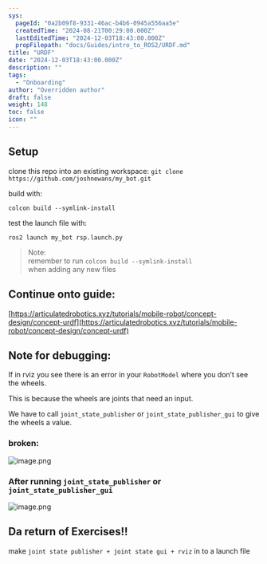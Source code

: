 ```yaml
---
sys:
  pageId: "0a2b09f8-9331-46ac-b4b6-0945a556aa5e"
  createdTime: "2024-08-21T00:29:00.000Z"
  lastEditedTime: "2024-12-03T18:43:00.000Z"
  propFilepath: "docs/Guides/intro_to_ROS2/URDF.md"
title: "URDF"
date: "2024-12-03T18:43:00.000Z"
description: ""
tags:
  - "Onboarding"
author: "Overridden author"
draft: false
weight: 148
toc: false
icon: ""
---
```


## Setup

clone this repo into an existing workspace:
`git clone https://github.com/joshnewans/my_bot.git`

build with:

`colcon build --symlink-install`

test the launch file with:

`ros2 launch my_bot rsp.launch.py`

> Note:  
> remember to run `colcon build --symlink-install`  
> when adding any new files

## Continue onto guide:

[https://articulatedrobotics.xyz/tutorials/mobile-robot/concept-design/concept-urdf](https://articulatedrobotics.xyz/tutorials/mobile-robot/concept-design/concept-urdf)

## Note for debugging:

If in rviz you see there is an error in your `RobotModel` where you don’t see the wheels.

This is because the wheels are joints that need an input. 

We have to call `joint_state_publisher` or `joint_state_publisher_gui` to give the wheels a value.

### broken:

![image.png](https://prod-files-secure.s3.us-west-2.amazonaws.com/d518164a-d88e-44d1-a4ee-3adb3bd8bce0/96a1d089-1f17-4dbf-8563-f2aef56a4d37/image.png?X-Amz-Algorithm=AWS4-HMAC-SHA256&X-Amz-Content-Sha256=UNSIGNED-PAYLOAD&X-Amz-Credential=ASIAZI2LB466URYY4EUD%2F20250308%2Fus-west-2%2Fs3%2Faws4_request&X-Amz-Date=20250308T230142Z&X-Amz-Expires=3600&X-Amz-Security-Token=IQoJb3JpZ2luX2VjEB4aCXVzLXdlc3QtMiJGMEQCIAnAKRAVFZBhVZE755Occ3KgU%2BzGQADA4cij2225XvTcAiAnQB6IaKqZ2lBiqO3jU3P%2BESCxovXnM6jqTBZPjNXLsir%2FAwhnEAAaDDYzNzQyMzE4MzgwNSIMAXzILxEeem8%2FPibNKtwD8Wgc6GoGG1%2B11f%2BPG%2B1wBD%2BYW634ZmZqvuxjkBzdXkluxmjNq8qyNTS%2F3WeM%2FIH0N7y9pai5sN5SUIwyQP07o2Tlfm7JOa1RMGiKZQoqf5MRhs5gNKF82XeO6irZORw5hUaV9rU5T4RsFGkaKxGbHpRZzSke9%2BzWiJh%2F7LGnCKSls4poilJv8TrESXzJNDsxhC17U%2FlrOnLdQGZ6vfhViAEzbC5htPVlTNSKvWWW9GRendB4OQQpJT%2FdpK4wFcCpS3i8UKb6JbLoVdTjYRDovp2C20zKrHMDxvllaLUtwGidvZb6LjrBpwx%2F%2B7w3ZaP%2Frb8V323gluPAJvKVncbLq0jqUq0KnS3U%2Fe0kU51uP2%2BsmhcnXGEdE%2FHNQVWzVOmzigOXEjEQcUW6zIhsAaAUf4Krqnecvx8LFk%2BWTGXp1wM2dgdOz8CGUe%2FulpRlsDmoQAbMM%2Bb0UZnNyyd1ZmB7dJ%2FqgOR%2FJoD4wckYtkOhNq1tb9ViTHtzpjrL4Ux08QGwuyo6nTl555%2BQ%2BQi6YspcIKkYuSOY7mrsOOQgdJxAnKzXVhHEAz3b5LworqkT%2BbWIw5Jgs9DBeNP%2BR0WTN3qufCZ9MTbrTE%2Fzrtlwj55DSb8yw8JXIKkKUFektdkw0vKyvgY6pgGM9JM2Wqkbz43FVF14%2FZdSRcfgM6tLRRn%2BtsbW9FlytB%2FkZv88f3qB%2BG6ROrPx8ZKNVLElld1TL5vOhB8Uu6XrWCEaYJ8HBESENqjs%2FN0QrxE3313ImGuxdDVdZFqHIkqOOvYkVmNZj541zkH8DArQeneFZJPg3fRM75MMmkmRNvanvkyURHeVTEDN2R96wapP01UG9RpBsXDuZSKx0Ee4sro0cZ2H&X-Amz-Signature=94115acbab73294503b2c51a4b63f75d59ce4fa2a3c51cdc2a4600c7f6b6856f&X-Amz-SignedHeaders=host&x-id=GetObject)

### After running `joint_state_publisher` or `joint_state_publisher_gui`

![image.png](https://prod-files-secure.s3.us-west-2.amazonaws.com/d518164a-d88e-44d1-a4ee-3adb3bd8bce0/130c99c7-1b0b-4031-9953-844fc3950ff4/image.png?X-Amz-Algorithm=AWS4-HMAC-SHA256&X-Amz-Content-Sha256=UNSIGNED-PAYLOAD&X-Amz-Credential=ASIAZI2LB466URYY4EUD%2F20250308%2Fus-west-2%2Fs3%2Faws4_request&X-Amz-Date=20250308T230142Z&X-Amz-Expires=3600&X-Amz-Security-Token=IQoJb3JpZ2luX2VjEB4aCXVzLXdlc3QtMiJGMEQCIAnAKRAVFZBhVZE755Occ3KgU%2BzGQADA4cij2225XvTcAiAnQB6IaKqZ2lBiqO3jU3P%2BESCxovXnM6jqTBZPjNXLsir%2FAwhnEAAaDDYzNzQyMzE4MzgwNSIMAXzILxEeem8%2FPibNKtwD8Wgc6GoGG1%2B11f%2BPG%2B1wBD%2BYW634ZmZqvuxjkBzdXkluxmjNq8qyNTS%2F3WeM%2FIH0N7y9pai5sN5SUIwyQP07o2Tlfm7JOa1RMGiKZQoqf5MRhs5gNKF82XeO6irZORw5hUaV9rU5T4RsFGkaKxGbHpRZzSke9%2BzWiJh%2F7LGnCKSls4poilJv8TrESXzJNDsxhC17U%2FlrOnLdQGZ6vfhViAEzbC5htPVlTNSKvWWW9GRendB4OQQpJT%2FdpK4wFcCpS3i8UKb6JbLoVdTjYRDovp2C20zKrHMDxvllaLUtwGidvZb6LjrBpwx%2F%2B7w3ZaP%2Frb8V323gluPAJvKVncbLq0jqUq0KnS3U%2Fe0kU51uP2%2BsmhcnXGEdE%2FHNQVWzVOmzigOXEjEQcUW6zIhsAaAUf4Krqnecvx8LFk%2BWTGXp1wM2dgdOz8CGUe%2FulpRlsDmoQAbMM%2Bb0UZnNyyd1ZmB7dJ%2FqgOR%2FJoD4wckYtkOhNq1tb9ViTHtzpjrL4Ux08QGwuyo6nTl555%2BQ%2BQi6YspcIKkYuSOY7mrsOOQgdJxAnKzXVhHEAz3b5LworqkT%2BbWIw5Jgs9DBeNP%2BR0WTN3qufCZ9MTbrTE%2Fzrtlwj55DSb8yw8JXIKkKUFektdkw0vKyvgY6pgGM9JM2Wqkbz43FVF14%2FZdSRcfgM6tLRRn%2BtsbW9FlytB%2FkZv88f3qB%2BG6ROrPx8ZKNVLElld1TL5vOhB8Uu6XrWCEaYJ8HBESENqjs%2FN0QrxE3313ImGuxdDVdZFqHIkqOOvYkVmNZj541zkH8DArQeneFZJPg3fRM75MMmkmRNvanvkyURHeVTEDN2R96wapP01UG9RpBsXDuZSKx0Ee4sro0cZ2H&X-Amz-Signature=9d6426c208fc17a09fba1bfa37d7895d12e89010d6238063905f095cf015a480&X-Amz-SignedHeaders=host&x-id=GetObject)

## Da return of Exercises!!

make `joint state publisher + joint state gui + rviz` in to a launch file
